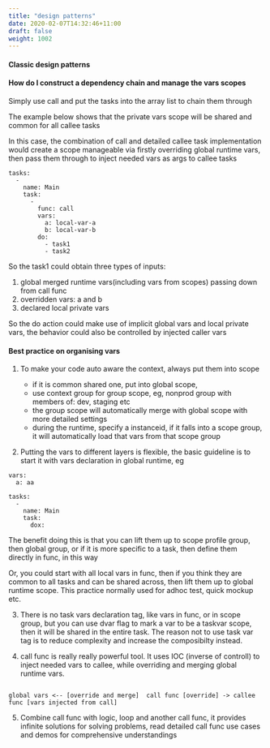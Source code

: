 ```yaml
---
title: "design patterns"
date: 2020-02-07T14:32:46+11:00
draft: false
weight: 1002
---
```


#### Classic design patterns

#### How do I construct a dependency chain and manage the vars scopes 

Simply use call and put the tasks into the array list to chain them through

The example below shows that the private vars scope will be shared and common for all callee tasks

In this case, the combination of call and detailed callee task implementation would create a scope manageable via firstly overriding global runtime vars, then pass them through to inject needed vars as args to callee tasks 

```
tasks:
  -
    name: Main
    task:
      -
        func: call
        vars:
          a: local-var-a
          b: local-var-b
        do: 
          - task1        
          - task2        
```

So the task1 could obtain three types of inputs:

1. global merged runtime vars(including vars from scopes) passing down from call func
2. overridden vars: a and b
3. declared local private vars

So the do action could make use of implicit global vars and local private vars, the behavior could also be controlled by injected caller vars

#### Best practice on organising vars

1. To make your code auto aware the context, always put them into scope
    * if it is common shared one, put into global scope,
    * use context group for group scope, eg, nonprod group with members of: dev, staging etc
    * the group scope will automatically merge with global scope with more detailed settings 
    * during the runtime, specify a instanceid, if it falls into a scope group, it will automatically load that vars from that scope group
    
2. Putting the vars to different layers is flexible, the basic guideline is to start it with vars declaration in global runtime, eg 

```
vars:
  a: aa

tasks:
  -
    name: Main
    task:
      dox:
```

The benefit doing this is that you can lift them up to scope profile group, then global group, or if it is more specific to a task, then define them directly in func, in this way

Or, you could start with all local vars in func, then if you think they are common to all tasks and can be shared across, then lift them up to global runtime scope. This practice normally used for adhoc test, quick mockup etc.

3. There is no task vars declaration tag, like vars in func, or in scope group, but you can use dvar flag to mark a var to be a taskvar scope, then it will be shared in the entire task. The reason not to use task var tag is to reduce complexity and increase the composibilty instead.

4. call func is really really powerful tool. It uses IOC (inverse of controll) to inject needed vars to callee, while overriding and merging global runtime vars.

```

global vars <-- [override and merge]  call func [override] -> callee func [vars injected from call]

```    
 
5. Combine call func with logic, loop and another call func, it provides infinite solutions for solving problems, read detailed call func use cases and demos for comprehensive understandings 
